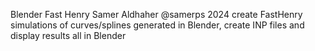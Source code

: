 Blender Fast Henry
Samer Aldhaher @samerps 2024
create FastHenry simulations of curves/splines generated in Blender, create INP files and display results all in Blender 
